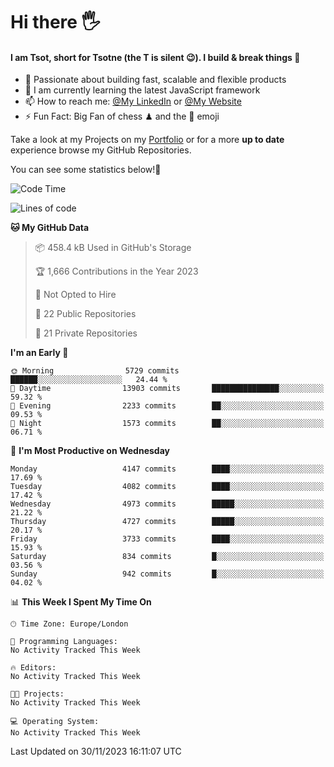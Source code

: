 # Hi there :raised_hand_with_fingers_splayed:
#### I am Tsot, short for Tsotne (the T is silent :wink:). I build & break things :space_invader:
- :telescope: Passionate about building fast, scalable and flexible products
- :seedling: I am currently learning the latest JavaScript framework 
- :mailbox: How to reach me: [@My LinkedIn](https://www.linkedin.com/in/tsotne-gvadzabia/) or [@My Website](https://tsotne.co.uk/contact)
- :zap: Fun Fact: Big Fan of chess ♟ and the 👾 emoji

Take a look at my Projects on my [Portfolio](https://tsotne.co.uk/) or for a more **up to date** experience browse my GitHub Repositories.

You can see some statistics below!:space_invader:
<!--START_SECTION:waka-->
![Code Time](http://img.shields.io/badge/Code%20Time-761%20hrs%202%20mins-blue)

![Lines of code](https://img.shields.io/badge/From%20Hello%20World%20I%27ve%20Written-8.9%20million%20lines%20of%20code-blue)

**🐱 My GitHub Data** 

> 📦 458.4 kB Used in GitHub's Storage 
 > 
> 🏆 1,666 Contributions in the Year 2023
 > 
> 🚫 Not Opted to Hire
 > 
> 📜 22 Public Repositories 
 > 
> 🔑 21 Private Repositories 
 > 
**I'm an Early 🐤** 

```text
🌞 Morning                5729 commits        ██████░░░░░░░░░░░░░░░░░░░   24.44 % 
🌆 Daytime                13903 commits       ███████████████░░░░░░░░░░   59.32 % 
🌃 Evening                2233 commits        ██░░░░░░░░░░░░░░░░░░░░░░░   09.53 % 
🌙 Night                  1573 commits        ██░░░░░░░░░░░░░░░░░░░░░░░   06.71 % 
```
📅 **I'm Most Productive on Wednesday** 

```text
Monday                   4147 commits        ████░░░░░░░░░░░░░░░░░░░░░   17.69 % 
Tuesday                  4082 commits        ████░░░░░░░░░░░░░░░░░░░░░   17.42 % 
Wednesday                4973 commits        █████░░░░░░░░░░░░░░░░░░░░   21.22 % 
Thursday                 4727 commits        █████░░░░░░░░░░░░░░░░░░░░   20.17 % 
Friday                   3733 commits        ████░░░░░░░░░░░░░░░░░░░░░   15.93 % 
Saturday                 834 commits         █░░░░░░░░░░░░░░░░░░░░░░░░   03.56 % 
Sunday                   942 commits         █░░░░░░░░░░░░░░░░░░░░░░░░   04.02 % 
```


📊 **This Week I Spent My Time On** 

```text
🕑︎ Time Zone: Europe/London

💬 Programming Languages: 
No Activity Tracked This Week

🔥 Editors: 
No Activity Tracked This Week

🐱‍💻 Projects: 
No Activity Tracked This Week

💻 Operating System: 
No Activity Tracked This Week
```


 Last Updated on 30/11/2023 16:11:07 UTC
<!--END_SECTION:waka-->
